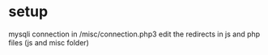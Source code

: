 # setup
mysqli connection in /misc/connection.php3
edit the redirects in js and php files (js and misc folder)
